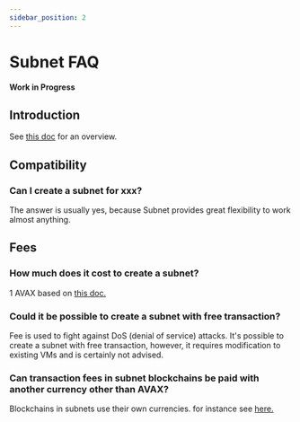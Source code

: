 ```yaml
---
sidebar_position: 2
---
```


# Subnet FAQ

**Work in Progress**

## Introduction

See [this doc](README.md) for an overview.

## Compatibility

### Can I create a subnet for xxx?

The answer is usually yes, because Subnet provides great flexibility to work almost anything.

## Fees

### How much does it cost to create a subnet?

1 AVAX based on [this doc.](../../../../learn/platform-overview/transaction-fees.md#fee-schedule)

### Could it be possible to create a subnet with free transaction?

Fee is used to fight against DoS (denial of service) attacks. It's possible to create a subnet with free transaction, however, it requires modification to existing VMs and is certainly not advised.

### Can transaction fees in subnet blockchains be paid with another currency other than AVAX? 

Blockchains in subnets use their own currencies. for instance see [here.](create-avm-blockchain.md#create-the-genesis-data)





